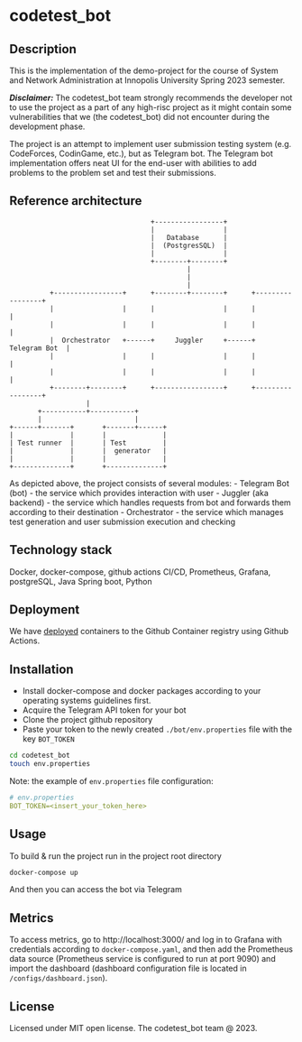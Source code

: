 # codetest_bot

## Description
This is the implementation of the demo-project for the course of System and Network Administration at Innopolis 
University Spring 2023 semester.

**_Disclaimer:_** The codetest_bot team strongly recommends the developer not to use the project as a part of any 
high-risc project as it might contain some vulnerabilities that we (the codetest_bot) did not encounter during 
the development phase.

The project is an attempt to implement user submission testing system (e.g. CodeForces, CodinGame, etc.), but as 
Telegram bot. The Telegram bot implementation offers neat UI for the end-user with abilities to add problems to the 
problem set and test their submissions.

## Reference architecture
```
                                   +-----------------+
                                   |                 |
                                   |   Database      |
                                   |  (PostgresSQL)  |
                                   |                 |
                                   +--------+--------+
                                            |
                                            |
                                            |
          +-----------------+      +--------+--------+      +-----------------+
          |                 |      |                 |      |                 |
          |                 |      |                 |      |                 |
          |  Orchestrator   +------+     Juggler     +------+   Telegram Bot  |
          |                 |      |                 |      |                 |
          |                 |      |                 |      |                 |
          +--------+--------+      +-----------------+      +-----------------+
                   |
       +-----------+-----------+
       |                       |
+------+-------+       +-------+------+
|              |       |              |
| Test runner  |       | Test         |
|              |       |  generator   |
|              |       |              |
+--------------+       +--------------+
```
As depicted above, the project consists of several modules:
    - Telegram Bot (bot) - the service which provides interaction with user
    - Juggler (aka backend) - the service which handles requests from bot and forwards them according to their 
destination
    - Orchestrator - the service which manages test generation and user submission execution and checking

## Technology stack
Docker, docker-compose, github actions CI/CD, Prometheus, Grafana, postgreSQL, Java Spring boot, Python

## Deployment
We have [deployed](https://github.com/users/NAD777/packages?repo_name=codetest_bot) containers to the Github Container registry using Github Actions.

## Installation
- Install docker-compose and docker packages according to your operating systems guidelines first.
- Acquire the Telegram API token for your bot
- Clone the project github repository
- Paste your token to the newly created `./bot/env.properties` file with the key `BOT_TOKEN`
```bash
cd codetest_bot
touch env.properties
```
Note: the example of `env.properties` file configuration:
```yaml
# env.properties
BOT_TOKEN=<insert_your_token_here>
```

## Usage
To build & run the project run in the project root directory
```bash
docker-compose up
```
And then you can access the bot via Telegram

## Metrics
To access metrics, go to http://localhost:3000/ and log in to Grafana with credentials according to 
`docker-compose.yaml`, and then add the Prometheus data source (Prometheus service is configured to run at port 9090) 
and import the dashboard (dashboard configuration file is located in `/configs/dashboard.json`).

## License
Licensed under MIT open license.
The codetest_bot team @ 2023.

